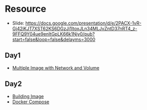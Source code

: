# Resource 

* Slide: https://docs.google.com/presentation/d/e/2PACX-1vR-Gj42iKJT7XST62KS6DGzJi1ItoxJLn34MLJvZntD37nRT4_z-9FFQ9Y04ue9enItGpLK66k1Njy0/pub?start=false&loop=false&delayms=3000

## Day1

* [Multiple Image with Network and Volume](./Day1/MultipleImageWithVolumeNetwork/)

## Day2

* [Building Image](./Day2/BuildingImage/)
* [Docker Compose](./Day2/Compose/)



